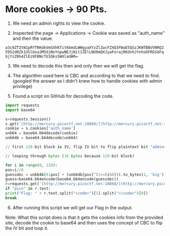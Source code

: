 # More cookies  →  90 Pts.

1. We need an admin rights to view the cookie.

2. Inspected the page -> Applications -> Cookie was saved as "auth_name" and then the value: 

`a3c0ZTZtN1pRYTRKdkVmSXhKTit6bmdLWWgyaXYzZlZwcFZXQ3FWaE5QSzJKWTBBVVNRQ2FDS2d0Zk1USlUxa2M5djNnYnpwNEJjNitIZElLNU9mQXJyaForajRKdnhJYnhoOFRGSUFqbjYzZ0h4ZlEzUFBNcTU1Qks5WXlaUW0=`

3. We need to decode this then and only then we will get the flag.

4. The algorithm used here is CBC and according to that we need to find. (googled the answer as I didn't knew how to handle cookies with admin privilege)

5. Found a script on GitHub for decoding the code.

``` python
import requests
import base64

s=requests.Session()
s.get('[http://mercury.picoctf.net:10868/](http://mercury.picoctf.net:10868/)')
cookie = s.cookies['auth_name']
unb64 = base64.b64decode(cookie)
unb64b = base64.b64decode(unb64)

// first 128-bit block is IV, flip IV bit to flip plaintext bit "admin=0" to "admin=1"

// looping through bytes (16 bytes because 128-bit block)

for i in range(0, 128):
pos=i//8
guessdec = unb64b[0:pos] + (unb64b[pos]^(1<<(i%8))).to_bytes(1, 'big') + unb64b[pos+1:]
guess=base64.b64encode(base64.b64encode(guessdec))
r=requests.get('[http://mercury.picoctf.net:10868/](http://mercury.picoctf.net:10868/)', cookies={"auth_name": guess.decode()})
if "pico" in r.text:
print("Flag: " + r.text.split("<code>")[1].split("</code>")[0])
break

```

6. After running this script we will get our Flag in the output.

Note: What this script does is that it gets the cookies info from the provided site, decode the cookie to base64 and then uses the concept of CBC to flip the IV bit and loop it.
